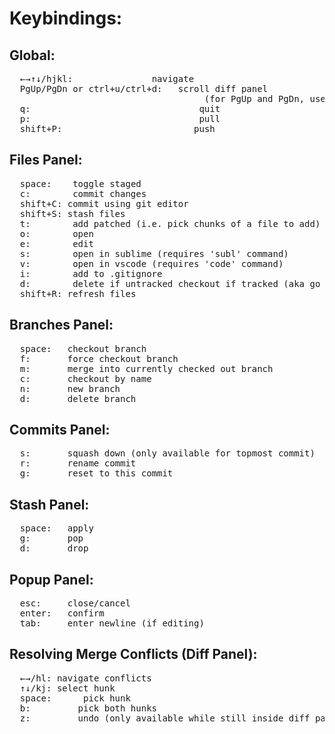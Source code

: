 # Keybindings:

## Global:
<pre>
  <kbd>←</kbd><kbd>→</kbd><kbd>↑</kbd><kbd>↓</kbd>/<kbd>h</kbd><kbd>j</kbd><kbd>k</kbd><kbd>l</kbd>:               navigate
  <kbd>PgUp</kbd>/<kbd>PgDn</kbd> or <kbd>ctrl</kbd>+<kbd>u</kbd>/<kbd>ctrl</kbd>+<kbd>d</kbd>:   scroll diff panel 
                                     (for <kbd>PgUp</kbd> and <kbd>PgDn</kbd>, use <kbd>fn</kbd>+<kbd>up</kbd>/<kbd>fn</kbd>+<kbd>down</kbd> on osx)
  <kbd>q</kbd>:                                quit
  <kbd>p</kbd>:                                pull
  <kbd>shift</kbd>+<kbd>P</kbd>:                         push
</pre>

## Files Panel:
<pre>
  <kbd>space</kbd>:    toggle staged
  <kbd>c</kbd>:        commit changes
  <kbd>shift</kbd>+<kbd>C</kbd>: commit using git editor
  <kbd>shift</kbd>+<kbd>S</kbd>: stash files
  <kbd>t</kbd>:        add patched (i.e. pick chunks of a file to add)
  <kbd>o</kbd>:        open
  <kbd>e</kbd>:        edit
  <kbd>s</kbd>:        open in sublime (requires 'subl' command)
  <kbd>v</kbd>:        open in vscode (requires 'code' command)
  <kbd>i</kbd>:        add to .gitignore
  <kbd>d</kbd>:        delete if untracked checkout if tracked (aka go away)
  <kbd>shift</kbd>+<kbd>R</kbd>: refresh files
</pre>

## Branches Panel:
<pre>
  <kbd>space</kbd>:   checkout branch
  <kbd>f</kbd>:       force checkout branch
  <kbd>m</kbd>:       merge into currently checked out branch
  <kbd>c</kbd>:       checkout by name
  <kbd>n</kbd>:       new branch
  <kbd>d</kbd>:       delete branch
</pre>

## Commits Panel:
<pre>
  <kbd>s</kbd>:       squash down (only available for topmost commit)
  <kbd>r</kbd>:       rename commit
  <kbd>g</kbd>:       reset to this commit
</pre>

## Stash Panel:
<pre>
  <kbd>space</kbd>:   apply
  <kbd>g</kbd>:       pop
  <kbd>d</kbd>:       drop
</pre>

## Popup Panel:
<pre>
  <kbd>esc</kbd>:     close/cancel
  <kbd>enter</kbd>:   confirm
  <kbd>tab</kbd>:     enter newline (if editing)
</pre>

## Resolving Merge Conflicts (Diff Panel):
<pre>
  <kbd>←</kbd><kbd>→</kbd>/<kbd>h</kbd><kbd>l</kbd>: navigate conflicts
  <kbd>↑</kbd><kbd>↓</kbd>/<kbd>k</kbd><kbd>j</kbd>: select hunk
  <kbd>space</kbd>:      pick hunk
  <kbd>b</kbd>:         pick both hunks
  <kbd>z</kbd>:         undo (only available while still inside diff panel)
</pre>
